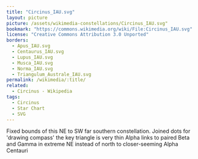 ```yaml
---
title: "Circinus_IAU.svg"
layout: picture
picture: /assets/wikimedia-constellations/Circinus_IAU.svg"
bookmark: "https://commons.wikimedia.org/wiki/File:Circinus_IAU.svg"
license: "Creative Commons Attribution 3.0 Unported"
borders:
  - Apus_IAU.svg
  - Centaurus_IAU.svg
  - Lupus_IAU.svg
  - Musca_IAU.svg
  - Norma_IAU.svg
  - Triangulum_Australe_IAU.svg
permalink: /wikimedia/:title/
related:
  - Circinus - Wikipedia
tags:
  - Circinus
  - Star Chart
  - SVG
---
```

Fixed bounds of this NE to SW far southern constellation. Joined dots for 'drawing compass' the key triangle is very thin Alpha links to paired Beta and Gamma in extreme NE instead of north to closer-seeming Alpha Centauri

